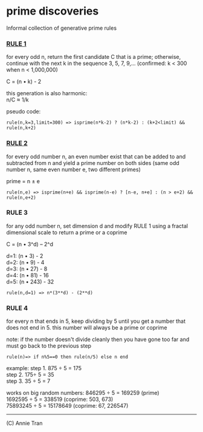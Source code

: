 # prime discoveries

Informal collection of generative prime rules

### [RULE 1](asymmetric-primes.md)
for every odd n, return the first candidate C that is a prime; otherwise, continue with the next k in the sequence 3, 5, 7, 9,... (confirmed: k < 300 when n < 1,000,000) 

C = (n • k) - 2 

this generation is also harmonic:  
n/C ≈ 1/k  

pseudo code:

    rule(n,k=3,limit=300) => isprime(n*k-2) ? (n*k-2) : (k+2<limit) && rule(n,k+2)


### [RULE 2](symmetric-primes.md) 
for every odd number n, an even number exist that can be added to and subtracted from n and yield a prime number on both sides (same odd number n, same even number e, two different primes)

prime = n ± e 

    rule(n,e) => isprime(n+e) && isprime(n-e) ? [n-e, n+e] : (n > e+2) && rule(n,e+2)


### RULE 3
for any odd number n, set dimension d and modify RULE 1 using a fractal dimensional scale to return a prime or a coprime 

C = (n • 3^d) – 2^d 

d=1: (n • 3) - 2  
d=2: (n • 9) - 4  
d=3: (n • 27) - 8  
d=4: (n • 81) - 16  
d=5: (n • 243) - 32  

    rule(n,d=1) => n*(3**d) - (2**d)


### RULE 4
for every n that ends in 5, keep dividing by 5 until you get a number that does not end in 5. this number will always be a prime or coprime

note: if the number doesn't divide cleanly then you have gone too far and must go back to the previous step

    rule(n)=> if n%5==0 then rule(n/5) else n end

example: 
step 1. 875 ÷ 5 = 175  
step 2. 175÷ 5 = 35  
step 3. 35 ÷ 5 = 7  

works on big random numbers: 
846295 ÷ 5 = 169259 (prime)  
1692595 ÷ 5 = 338519 (coprime: 503, 673)  
75893245 ÷ 5 = 15178649 (coprime: 67, 226547)

---

(C) Annie Tran
